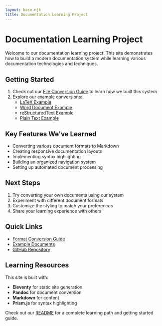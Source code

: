 ```yaml
---
layout: base.njk
title: Documentation Learning Project
---
```


# Documentation Learning Project

Welcome to our documentation learning project! This site demonstrates how to build a modern documentation system while learning various documentation technologies and techniques.

## Getting Started

1. Check out our [File Conversion Guide](content/guides/file-converting/) to learn how we built this system
2. Explore our example conversions:
   - [LaTeX Example](content/guides/latex-example/)
   - [Word Document Example](content/guides/word-example/)
   - [reStructuredText Example](content/guides/rst-example/)
   - [Plain Text Example](content/guides/plaintext-example/)

## Key Features We've Learned

- Converting various document formats to Markdown
- Creating responsive documentation layouts
- Implementing syntax highlighting
- Building an organized navigation system
- Setting up automated document processing

## Next Steps

1. Try converting your own documents using our system
2. Experiment with different document formats
3. Customize the styling to match your preferences
4. Share your learning experience with others

## Quick Links

- [Format Conversion Guide](content/guides/file-converting/)
- [Example Documents](content/guides/)
- [GitHub Repository](https://github.com/yourusername/Markdown_repo)

## Learning Resources

This site is built with:
- **Eleventy** for static site generation
- **Pandoc** for document conversion
- **Markdown** for content
- **Prism.js** for syntax highlighting

Check out our [README](https://github.com/yourusername/Markdown_repo) for a complete learning path and getting started guide.